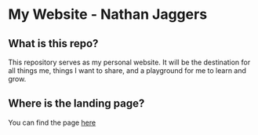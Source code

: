 # My Website - Nathan Jaggers

## What is this repo?
This repository serves as my personal website. It will be the destination for all things me, things I want to share, and a playground for me to learn and grow.

## Where is the landing page?
You can find the page [here](https://nrjaggers.github.io/My-Website/)


